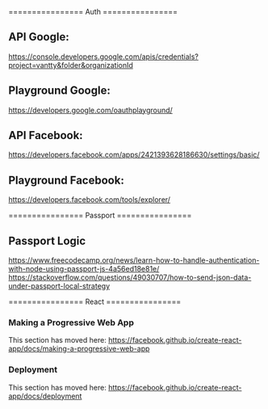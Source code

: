 ================ Auth ================

## API Google:

https://console.developers.google.com/apis/credentials?project=vantty&folder&organizationId

## Playground Google:

https://developers.google.com/oauthplayground/

## API Facebook:

https://developers.facebook.com/apps/2421393628186630/settings/basic/

## Playground Facebook:

https://developers.facebook.com/tools/explorer/

================ Passport ================

## Passport Logic

https://www.freecodecamp.org/news/learn-how-to-handle-authentication-with-node-using-passport-js-4a56ed18e81e/
https://stackoverflow.com/questions/49030707/how-to-send-json-data-under-passport-local-strategy

================ React ================

### Making a Progressive Web App

This section has moved here: https://facebook.github.io/create-react-app/docs/making-a-progressive-web-app

### Deployment

This section has moved here: https://facebook.github.io/create-react-app/docs/deployment
